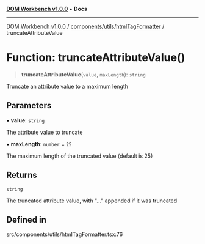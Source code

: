 [**DOM Workbench v1.0.0**](../../../../README.md) • **Docs**

***

[DOM Workbench v1.0.0](../../../../modules.md) / [components/utils/htmlTagFormatter](../README.md) / truncateAttributeValue

# Function: truncateAttributeValue()

> **truncateAttributeValue**(`value`, `maxLength`): `string`

Truncate an attribute value to a maximum length

## Parameters

• **value**: `string`

The attribute value to truncate

• **maxLength**: `number` = `25`

The maximum length of the truncated value (default is 25)

## Returns

`string`

The truncated attribute value, with "..." appended if it was truncated

## Defined in

src/components/utils/htmlTagFormatter.tsx:76
